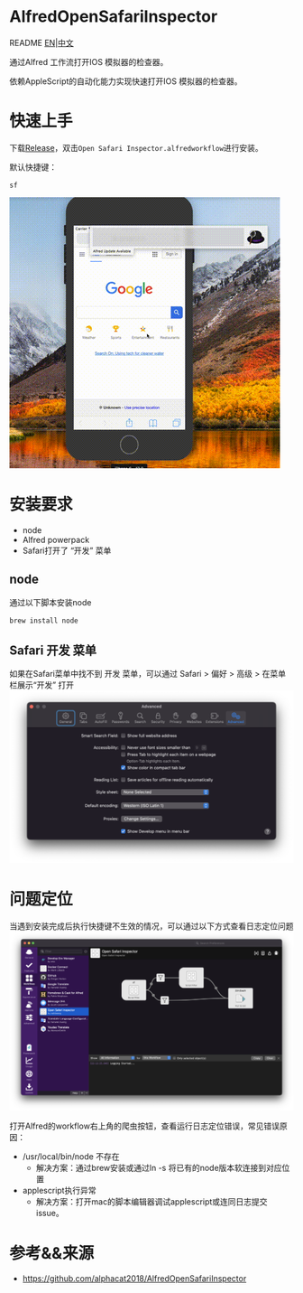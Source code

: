 <!--
 * @Author: caidwang hust_wsc@163.com
 * @Date: 2022-11-18 21:00:33
 * @LastEditors: caidwang hust_wsc@163.com
 * @LastEditTime: 2022-11-18 22:28:49
 * @FilePath: /AlfredOpenSafariInspector/README.md
 * @Description: 这是默认设置,请设置`customMade`, 打开koroFileHeader查看配置 进行设置: https://github.com/OBKoro1/koro1FileHeader/wiki/%E9%85%8D%E7%BD%AE
-->
# AlfredOpenSafariInspector
README [EN](README.md)|[中文](README_zh.md)

通过Alfred 工作流打开IOS 模拟器的检查器。

依赖AppleScript的自动化能力实现快速打开IOS 模拟器的检查器。


# 快速上手

下载[Release]()，双击`Open Safari Inspector.alfredworkflow`进行安装。

默认快捷键：
```script
sf
```

![image](https://github.com/alphacat2018/AlfredOpenSafariInspector/blob/master/openSafariWebInspector.gif)



# 安装要求

- node
- Alfred powerpack
- Safari打开了 “开发” 菜单

## node

通过以下脚本安装node
```script
brew install node
```

## Safari 开发 菜单
如果在Safari菜单中找不到 开发 菜单，可以通过 Safari > 偏好 > 高级 > 在菜单栏展示“开发” 打开
<img src='img/Screen Shot 2022-11-18 at 22.04.40.png'>

# 问题定位
当遇到安装完成后执行快捷键不生效的情况，可以通过以下方式查看日志定位问题
<img src='img/Screen Shot 2022-11-18 at 22.12.37.png'>

打开Alfred的workflow右上角的爬虫按钮，查看运行日志定位错误，常见错误原因：
- /usr/local/bin/node 不存在
  - 解决方案：通过brew安装或通过ln -s 将已有的node版本软连接到对应位置
- applescript执行异常
  - 解决方案：打开mac的脚本编辑器调试applescript或连同日志提交issue。

# 参考&&来源
- https://github.com/alphacat2018/AlfredOpenSafariInspector